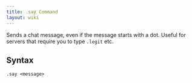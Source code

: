 ```yaml
---
title: .say Command
layout: wiki
---
```

Sends a chat message, even if the message starts with a dot. Useful for servers that require you to type `.legit` etc.

## Syntax
`.say <message>`
